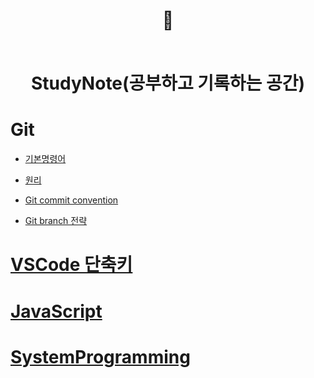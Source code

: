 <div align="center">

<h1> 📝
<br>
<br>

StudyNote(공부하고 기록하는 공간)</h1>

</div>



# Git

   - [기본명령어](https://github.com/Whoknow77/StudyNote/blob/master/Git/command.md)

   - [원리](https://github.com/Whoknow77/StudyNote/blob/master/Git/gistory.md)

   - [Git commit convention](https://github.com/Whoknow77/StudyNote/blob/master/Git/cmconvention.md)

   - [Git branch 전략](https://github.com/Whoknow77/StudyNote/blob/master/Git/gitbranch.md)

# [VSCode 단축키](command/command.md)


# [JavaScript](https://github.com/Whoknow77/StudyNote/blob/master/js/js.md)

# [SystemProgramming](https://github.com/Whoknow77/StudyNote/blob/master/System/system.md)



  